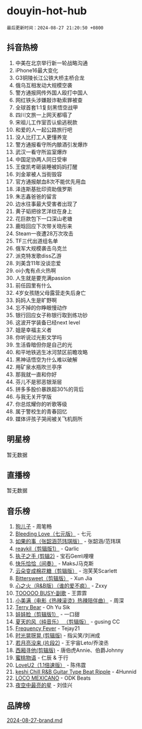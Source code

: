 # douyin-hot-hub

`最后更新时间：2024-08-27 21:20:50 +0800`

## 抖音热榜

1. 中美在北京举行新一轮战略沟通
1. iPhone16最大变化
1. G3铜陵长江公铁大桥主桥合龙
1. 俄乌互相发动大规模空袭
1. 警方通报网传外国人殴打中国人
1. 网红铁头涉嫌敲诈勒索罪被查
1. 全球首套1:1复刻黑悟空战甲
1. 四川文旅一上网天都塌了
1. 宋祖儿工作室否认偷逃税款
1. 和爱的人一起公路旅行吧
1. 没人比打工人更懂养宠
1. 警方通报看守所内酿酒引发爆炸
1. 武汉一看守所监室爆炸
1. 中国足协两人同日受审
1. 王俊凯考砸装睡被妈妈打醒
1. 刘金翠被人当街毁容
1. 官方通报献血8次不能优先用血
1. 泽连斯基批印资助俄罗斯
1. 朱志鑫爸爸的留言
1. 边水往事最大受害者出现了
1. 黄子韬把徐艺洋纹在身上
1. 花巨款包下一口深山老塘
1. 鹿晗回应下次带关晓彤来
1. Steam一夜遭28万次攻击
1. TF三代出道组名单
1. 俄军大规模袭击乌克兰
1. 派克特发歌diss乙游
1. 刘美含11年没谈恋爱
1. oi小鬼有点火热啊
1. 人生就是要充满passion
1. 前任园里有什么
1. 4岁女孩随父母露营走失后身亡
1. 妈妈人生是旷野啊
1. 忘不掉的你睁眼慢动作
1. 银行回应女子称银行取到练功钞
1. 这波开学装备已经next level
1. 姐是幸福主义者
1. 你听说过光影文学吗
1. 生活昏暗但你是自己的光
1. 和平地铁逃生冰河禁区前瞻攻略
1. 黑神话悟空为什么难以破解
1. 用矿泉水瓶吹兰亭序
1. 那我就一直和你好
1. 芬儿不是邪恶银渐层
1. 拼多多股价暴跌超30%的背后
1. 与我无关开学版
1. 你总炫耀你的听歌等级
1. 属于警校生的青春回忆
1. 媒体评孩子哭闹被关飞机厕所

## 明星榜

暂无数据

## 直播榜

暂无数据

## 音乐榜

1. [狗儿子](https://sf5-hl-cdn-tos.douyinstatic.com/obj/tos-cn-ve-2774/osvuItF7HhQ8nfz5BHDCMbu5ZOmgxBGtmcEpfn) - 周笔畅
1. [Bleeding Love（七元版）](https://sf5-hl-cdn-tos.douyinstatic.com/obj/tos-cn-ve-2774/oEgC9eZFHQ1MfSRnrfkzFp8AayDWqAQMABBgUs) - 七元
1. [如果的事（张韶涵范玮琪版）](https://sf5-hl-cdn-tos.douyinstatic.com/obj/tos-cn-ve-2774/owI7MDDyzHddFIDNOFiTf8qYP1fafEiAgmjsCv) - 张韶涵/范玮琪
1. [reaykil（剪辑版1）](https://sf5-hl-cdn-tos.douyinstatic.com/obj/tos-cn-ve-2774/osSIWpEdiiBoAWKQMsIBhmw1wUEJn5z20ANfA9) - Qarlic
1. [执子之手 (剪辑2)](https://sf3-cdn-tos.douyinstatic.com/obj/tos-cn-ve-2774/oUoZLQjCc31XzqsBnBQUNgeKtYPBcgbFDwtfcu) - 宝石Gem\哩哩
1. [快乐恰恰（间奏）](https://sf3-cdn-tos.douyinstatic.com/obj/tos-cn-ve-2774/oMesum3HvWQXJxuMFeVYzf54o2QzH5aEBPOCAn) - MaksJ马克斯
1. [云朵变成棉花糖（剪辑版）](https://sf5-hl-cdn-tos.douyinstatic.com/obj/tos-cn-ve-2774/o8LC84GQLALFfXeyJmh8KE61byVQYMMeAZLfEI) - 泡芙芙Scarlett
1. [Bittersweet（剪辑版）](https://sf3-cdn-tos.douyinstatic.com/obj/tos-cn-ve-2774/oIR5xcAceFQosUeHXGzNQpCesIBELaANA2RYoJ) - Xun Jia
1. [心之火（R&B版）（谁的爱不疯）](https://sf5-hl-cdn-tos.douyinstatic.com/obj/tos-cn-ve-2774/okemkEDaIBBE3OosftCgMxlFkLQZRw37t36ZQv) - Zxxy
1. [TOOOOO BUSY-副歌](https://sf5-hl-cdn-tos.douyinstatic.com/obj/tos-cn-ve-2774/o0fmjGZetNDjSM5EimFs2QlzBg30YgByJMRQrC) - 王霏霏
1. [小美满（电影《热辣滚烫》热辣陪伴曲）](https://sf5-hl-cdn-tos.douyinstatic.com/obj/tos-cn-ve-2774/o0GAn2lSgfZIDUgtevCGDQYnFg4CwnrBaxbTZL) - 周深
1. [Terry Bear](https://sf5-hl-cdn-tos.douyinstatic.com/obj/tos-cn-ve-2774/oY98zQoBzAv3LMriiCP1nBInWAHWfS2wisMjSc) - Oh Yu Sik
1. [娃娃脸（剪辑版1）](https://sf5-hl-cdn-tos.douyinstatic.com/obj/tos-cn-ve-2774/oIimSCgQoNUePTAZ1Ba7TeADY4KetGYsVFeaaB) - 一口甜
1. [夏天的风（纯音乐） （剪辑版）](https://sf3-cdn-tos.douyinstatic.com/obj/tos-cn-ve-2774/oUzLjBZZFQAoNRmGokEeD5zfQCObp6UeFAnTa6) - gusing CC
1. [Frequency Fever](https://sf3-cdn-tos.douyinstatic.com/obj/tos-cn-ve-2774/os94PCgvfCQSGh1ogDZmrFB6eEACFtZXwHEYHh) - Tejay21
1. [时光晃呀晃 (剪辑版)](https://sf5-hl-cdn-tos.douyinstatic.com/obj/tos-cn-ve-2774/o8ACeQem3gwI1x3GIYGAfKG0LJebKFRJDwRwyW) - 指尖笑/刘洲成
1. [若月亮没来 (片段2)](https://sf5-hl-cdn-tos.douyinstatic.com/obj/tos-cn-ve-2774/ocQavLLjkCOeDxGyYeIMGgNAIwJ0QXE1Ve3Fzv) - 王宇宙Leto/乔浚丞
1. [西厢寻他(剪辑版)](https://sf5-hl-cdn-tos.douyinstatic.com/obj/tos-cn-ve-2774/oUsAVfAQKlRNxEv5qxvIB8o5qmIWUcXbzJKJhw) - 唐伯虎Annie、伯爵Johnny
1. [蜜桃物语](https://sf5-hl-cdn-tos.douyinstatic.com/obj/tos-cn-ve-2774/oIhOSCZtIACtYU4XQkngiW9kCBfVD1Fz9IYeqL) - 仁辰 & 于行
1. [LoveU2（1.1倍速版）](https://sf3-cdn-tos.douyinstatic.com/obj/tos-cn-ve-2774/oQMeDffLaEmgMwgCOEMAFCI6INzoFPgWdD0rsa) - 陈伟霆
1. [keshi Chill R&B Guitar Type Beat Ripple](https://sf5-hl-cdn-tos.douyinstatic.com/obj/tos-cn-ve-2774/okQIfmitAB3HpgZQo0YCEFEACcDhQngn0fkFIC) - 4Hunnid
1. [LOCO MEXICANO](https://sf5-hl-cdn-tos.douyinstatic.com/obj/tos-cn-ve-2774/owxVoxJorA4ILBfsMAjU6t7O1xW9w0tS7EYzh6) - ODK Beats
1. [夜空中最亮的星](https://sf5-hl-cdn-tos.douyinstatic.com/obj/tos-cn-ve-2774/o4IfgGwqqnFeXEMGaS8JBzJAdayAaCeoxqbjCD) - 刘佳兴

## 品牌榜

[2024-08-27-brand.md](2024-08-27-brand.md)
